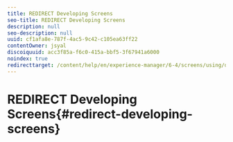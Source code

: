 ```yaml
---
title: REDIRECT Developing Screens
seo-title: REDIRECT Developing Screens
description: null
seo-description: null
uuid: cf1afa8e-787f-4ac5-9c42-c105ea63ff22
contentOwner: jsyal
discoiquuid: acc3f85a-f6c0-415a-bbf5-3f67941a6000
noindex: true
redirecttarget: /content/help/en/experience-manager/6-4/screens/using/developing-screens
---
```


# REDIRECT Developing Screens{#redirect-developing-screens}

